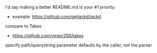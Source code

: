 
I'd say making a better README.md is your #1 priority. 
* example: https://github.com/getjackd/jackd

compare to Takes
* https://github.com/yegor256/takes

specify path/querystring parameter defaults by the caller, not the parser